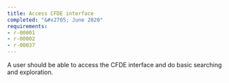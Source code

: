 ```yaml
---
title: Access CFDE interface
completed: "&#x2705; June 2020"
requirements:
- r-00001
- r-00002
- r-00037
---
```


A user should be able to access the CFDE interface and do basic searching and exploration.
